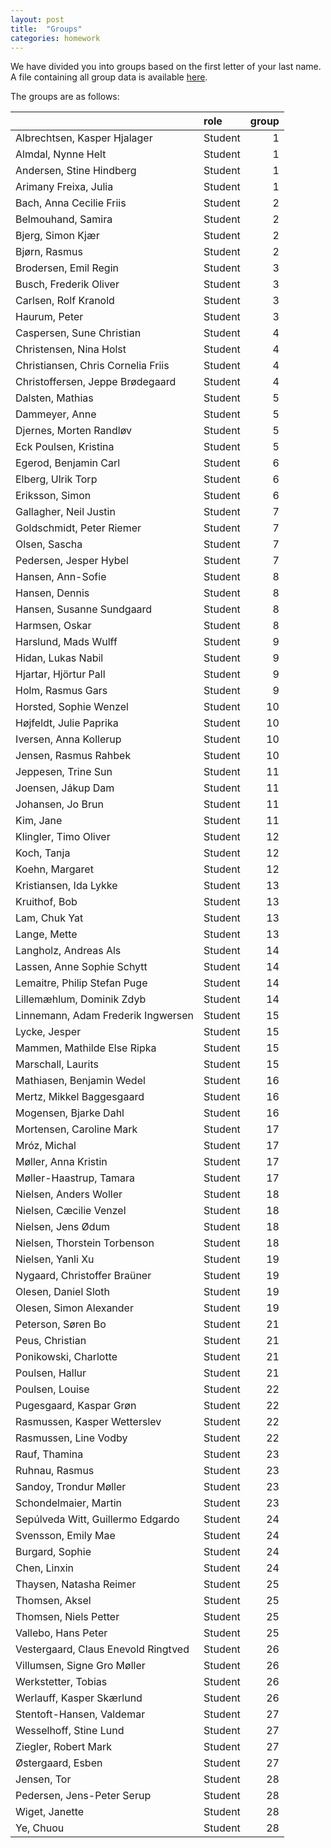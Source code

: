 ```yaml
---
layout: post
title:  "Groups"
categories: homework
---
```


We have divided you into groups based on the first letter of your last name. A file containing all group data is available [here](https://raw.githubusercontent.com/sebastianbarfort/sds/master/data/groups.csv). 



The groups are as follows: 


|                                    |role    | group|
|:-----------------------------------|:-------|-----:|
|Albrechtsen, Kasper Hjalager        |Student |     1|
|Almdal, Nynne Helt                  |Student |     1|
|Andersen, Stine Hindberg            |Student |     1|
|Arimany Freixa, Julia               |Student |     1|
|Bach, Anna Cecilie Friis            |Student |     2|
|Belmouhand, Samira                  |Student |     2|
|Bjerg, Simon Kjær                   |Student |     2|
|Bjørn, Rasmus                       |Student |     2|
|Brodersen, Emil Regin               |Student |     3|
|Busch, Frederik Oliver              |Student |     3|
|Carlsen, Rolf Kranold               |Student |     3|
|Haurum, Peter                       |Student |     3|
|Caspersen, Sune Christian           |Student |     4|
|Christensen, Nina Holst             |Student |     4|
|Christiansen, Chris Cornelia Friis  |Student |     4|
|Christoffersen, Jeppe Brødegaard    |Student |     4|
|Dalsten, Mathias                    |Student |     5|
|Dammeyer, Anne                      |Student |     5|
|Djernes, Morten Randløv             |Student |     5|
|Eck Poulsen, Kristina               |Student |     5|
|Egerod, Benjamin Carl               |Student |     6|
|Elberg, Ulrik Torp                  |Student |     6|
|Eriksson, Simon                     |Student |     6|
|Gallagher, Neil Justin              |Student |     7|
|Goldschmidt, Peter Riemer           |Student |     7|
|Olsen, Sascha                       |Student |     7|
|Pedersen, Jesper Hybel              |Student |     7|
|Hansen, Ann-Sofie                   |Student |     8|
|Hansen, Dennis                      |Student |     8|
|Hansen, Susanne Sundgaard           |Student |     8|
|Harmsen, Oskar                      |Student |     8|
|Harslund, Mads Wulff                |Student |     9|
|Hidan, Lukas Nabil                  |Student |     9|
|Hjartar, Hjörtur Pall               |Student |     9|
|Holm, Rasmus Gars                   |Student |     9|
|Horsted, Sophie Wenzel              |Student |    10|
|Højfeldt, Julie Paprika             |Student |    10|
|Iversen, Anna Kollerup              |Student |    10|
|Jensen, Rasmus Rahbek               |Student |    10|
|Jeppesen, Trine Sun                 |Student |    11|
|Joensen, Jákup Dam                  |Student |    11|
|Johansen, Jo Brun                   |Student |    11|
|Kim, Jane                           |Student |    11|
|Klingler, Timo Oliver               |Student |    12|
|Koch, Tanja                         |Student |    12|
|Koehn, Margaret                     |Student |    12|
|Kristiansen, Ida Lykke              |Student |    13|
|Kruithof, Bob                       |Student |    13|
|Lam, Chuk Yat                       |Student |    13|
|Lange, Mette                        |Student |    13|
|Langholz, Andreas Als               |Student |    14|
|Lassen, Anne Sophie Schytt          |Student |    14|
|Lemaitre, Philip Stefan Puge        |Student |    14|
|Lillemæhlum, Dominik Zdyb           |Student |    14|
|Linnemann, Adam Frederik Ingwersen  |Student |    15|
|Lycke, Jesper                       |Student |    15|
|Mammen, Mathilde Else Ripka         |Student |    15|
|Marschall, Laurits                  |Student |    15|
|Mathiasen, Benjamin Wedel           |Student |    16|
|Mertz, Mikkel Baggesgaard           |Student |    16|
|Mogensen, Bjarke Dahl               |Student |    16|
|Mortensen, Caroline Mark            |Student |    17|
|Mróz, Michal                        |Student |    17|
|Møller, Anna Kristin                |Student |    17|
|Møller-Haastrup, Tamara             |Student |    17|
|Nielsen, Anders Woller              |Student |    18|
|Nielsen, Cæcilie Venzel             |Student |    18|
|Nielsen, Jens Ødum                  |Student |    18|
|Nielsen, Thorstein Torbenson        |Student |    18|
|Nielsen, Yanli Xu                   |Student |    19|
|Nygaard, Christoffer Braüner        |Student |    19|
|Olesen, Daniel Sloth                |Student |    19|
|Olesen, Simon Alexander             |Student |    19|
|Peterson, Søren Bo                  |Student |    21|
|Peus, Christian                     |Student |    21|
|Ponikowski, Charlotte               |Student |    21|
|Poulsen, Hallur                     |Student |    21|
|Poulsen, Louise                     |Student |    22|
|Pugesgaard, Kaspar Grøn             |Student |    22|
|Rasmussen, Kasper Wetterslev        |Student |    22|
|Rasmussen, Line Vodby               |Student |    22|
|Rauf, Thamina                       |Student |    23|
|Ruhnau, Rasmus                      |Student |    23|
|Sandoy, Trondur Møller              |Student |    23|
|Schondelmaier, Martin               |Student |    23|
|Sepúlveda Witt, Guillermo Edgardo   |Student |    24|
|Svensson, Emily Mae                 |Student |    24|
|Burgard, Sophie                     |Student |    24|
|Chen, Linxin                        |Student |    24|
|Thaysen, Natasha Reimer             |Student |    25|
|Thomsen, Aksel                      |Student |    25|
|Thomsen, Niels Petter               |Student |    25|
|Vallebo, Hans Peter                 |Student |    25|
|Vestergaard, Claus Enevold Ringtved |Student |    26|
|Villumsen, Signe Gro Møller         |Student |    26|
|Werkstetter, Tobias                 |Student |    26|
|Werlauff, Kasper Skærlund           |Student |    26|
|Stentoft-Hansen, Valdemar           |Student |    27|
|Wesselhoff, Stine Lund              |Student |    27|
|Ziegler, Robert Mark                |Student |    27|
|Østergaard, Esben                   |Student |    27|
|Jensen, Tor                         |Student |    28|
|Pedersen, Jens-Peter Serup          |Student |    28|
|Wiget, Janette                      |Student |    28|
|Ye, Chuou                           |Student |    28|

